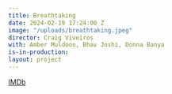 ```yaml
---
title: Breathtaking
date: 2024-02-19 17:24:00 Z
image: "/uploads/breathtaking.jpeg"
director: Craig Viveiros
with: Amber Muldoon, Bhav Joshi, Donna Banya
is-in-production: 
layout: project
---
```


[IMDb](https://www.imdb.com/title/tt28509857/?ref_=nv_sr_srsg_0_tt_8_nm_0_q_breathta)